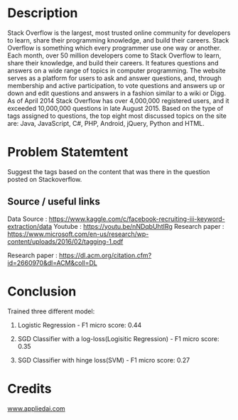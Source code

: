 # Description

Stack Overflow is the largest, most trusted online community for developers to learn, share their programming knowledge, and build
their careers.
Stack Overflow is something which every programmer use one way or another. Each month, over 50 million developers come to
Stack Overflow to learn, share their knowledge, and build their careers. It features questions and answers on a wide range of topics
in computer programming. The website serves as a platform for users to ask and answer questions, and, through membership and
active participation, to vote questions and answers up or down and edit questions and answers in a fashion similar to a wiki or Digg.
As of April 2014 Stack Overflow has over 4,000,000 registered users, and it exceeded 10,000,000 questions in late August 2015.
Based on the type of tags assigned to questions, the top eight most discussed topics on the site are: Java, JavaScript, C#, PHP,
Android, jQuery, Python and HTML.

# Problem Statemtent
Suggest the tags based on the content that was there in the question posted on Stackoverflow.

## Source / useful links

Data Source : https://www.kaggle.com/c/facebook-recruiting-iii-keyword-extraction/data
Youtube : https://youtu.be/nNDqbUhtIRg
Research paper : https://www.microsoft.com/en-us/research/wp-content/uploads/2016/02/tagging-1.pdf

Research paper : https://dl.acm.org/citation.cfm?id=2660970&dl=ACM&coll=DL

# Conclusion
Trained three different model:
1. Logistic Regression - F1 micro score: 0.44

2. SGD Classifier with a log-loss(Logisitic Regression) - F1 micro score: 0.35

3. SGD Classifier with hinge loss(SVM) - F1 micro score: 0.27

# Credits 
www.appliedai.com
